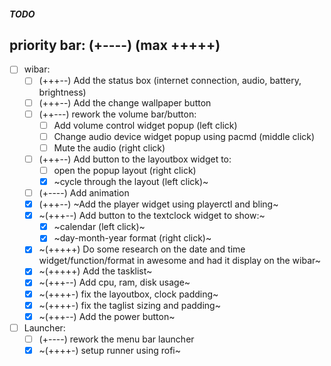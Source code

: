 ##### TODO
priority bar: (+----) (max +++++)
---

- [ ] wibar:
    - [ ] (+++--) Add the status box (internet connection, audio, battery, brightness) 
    - [ ] (+++--) Add the change wallpaper button
    - [ ] (++---) rework the volume bar/button:
        - [ ] Add volume control widget popup (left click)
        - [ ] Change audio device widget popup using pacmd (middle click)
        - [ ] Mute the audio (right click)
    - [ ] (+++--) Add button to the layoutbox widget to:
        - [ ] open the popup layout (right click)
        - [x] ~cycle through the layout (left click)~
    - [ ] (+----) Add animation 
    - [x] (+++--) ~Add the player widget using playerctl and bling~
    - [x] ~(+++--) Add button to the textclock widget to show:~
        - [x] ~calendar (left click)~
        - [x] ~day-month-year format (right click)~
    - [x] ~(+++++) Do some research on the date and time widget/function/format in awesome and had it display on the wibar~
    - [x] ~(+++++) Add the tasklist~
    - [x] ~(+++--) Add cpu, ram, disk usage~
    - [x] ~(++++-) fix the layoutbox, clock padding~
    - [x] ~(++++-) fix the taglist sizing and padding~
    - [x] ~(+++--) Add the power button~
- [ ] Launcher:
    - [ ] (+----) rework the menu bar launcher 
    - [x] ~(++++-) setup runner using rofi~
